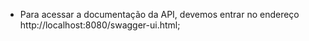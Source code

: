 - Para acessar a documentação da API, devemos entrar no endereço http://localhost:8080/swagger-ui.html;
